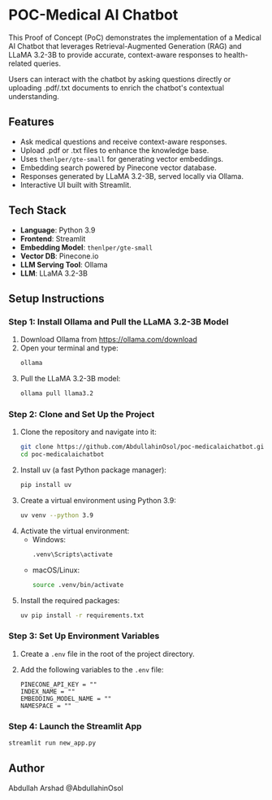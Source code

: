 # POC-Medical AI Chatbot

This Proof of Concept (PoC) demonstrates the implementation of a Medical AI Chatbot that leverages Retrieval-Augmented Generation (RAG) and LLaMA 3.2-3B to provide accurate, context-aware responses to health-related queries.

Users can interact with the chatbot by asking questions directly or uploading .pdf/.txt documents to enrich the chatbot's contextual understanding.

## Features

- Ask medical questions and receive context-aware responses.
- Upload .pdf or .txt files to enhance the knowledge base.
- Uses `thenlper/gte-small` for generating vector embeddings.
- Embedding search powered by Pinecone vector database.
- Responses generated by LLaMA 3.2-3B, served locally via Ollama.
- Interactive UI built with Streamlit.

## Tech Stack

- **Language**: Python 3.9
- **Frontend**: Streamlit
- **Embedding Model**: `thenlper/gte-small`
- **Vector DB**: Pinecone.io
- **LLM Serving Tool**: Ollama
- **LLM**: LLaMA 3.2-3B

## Setup Instructions

### Step 1: Install Ollama and Pull the LLaMA 3.2-3B Model

1. Download Ollama from https://ollama.com/download
2. Open your terminal and type:
   ```bash
   ollama
   ```
3. Pull the LLaMA 3.2-3B model:
   ```bash
   ollama pull llama3.2
   ```

### Step 2: Clone and Set Up the Project

1. Clone the repository and navigate into it:
   ```bash
   git clone https://github.com/AbdullahinOsol/poc-medicalaichatbot.git
   cd poc-medicalaichatbot
   ```
2. Install uv (a fast Python package manager):
   ```bash
   pip install uv
   ```
3. Create a virtual environment using Python 3.9:
   ```bash
   uv venv --python 3.9
   ```
4. Activate the virtual environment:
   - Windows:
     ```bash
     .venv\Scripts\activate
     ```
   - macOS/Linux:
     ```bash
     source .venv/bin/activate
     ```
5. Install the required packages:
   ```bash
   uv pip install -r requirements.txt
   ```

### Step 3: Set Up Environment Variables

1. Create a `.env` file in the root of the project directory.
2. Add the following variables to the `.env` file:

   ```env
   PINECONE_API_KEY = ""
   INDEX_NAME = ""
   EMBEDDING_MODEL_NAME = ""
   NAMESPACE = ""
   ```



### Step 4: Launch the Streamlit App

```bash
streamlit run new_app.py
```

## Author

Abdullah Arshad @AbdullahinOsol
